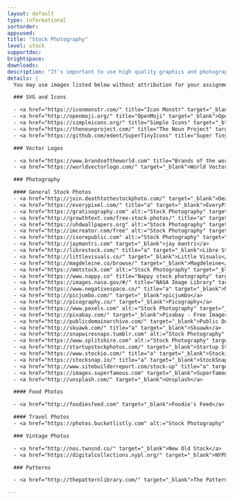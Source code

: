 ```yaml
---
layout: default
type: informational
sortorder:
appsused:
title: "Stock Photography"
level: stock
supportdoc:
brightspace: 
downloads:
description: "It's important to use high quality graphics and photography in your design projects. These sites are offered to students as sources for use in your school projects."
details: |
  You may use images listed below without attribution for your assignments. That said, if your teacher directs you to include attribution, please do so. What the teacher states in class is the law of the land.

  ### SVG and Icons

  - <a href="https://iconmonstr.com/" title="Icon Monstr" target="_blank">IconMonstr</a>
  - <a href="http://openmoji.org/" title="OpenMoji" target="_blank">OpenMoji</a>
  - <a href="https://simpleicons.org/" title="Simple Icons" target="_blank">Simple Icons</a>
  - <a href="https://thenounproject.com/" title="The Noun Project" target="_blank">The Noun Project</a>
  - <a href="https://github.com/edent/SuperTinyIcons" title="Super Tiny Icons" target="_blank">Super Tiny Icons</a>

  ### Vector Logos

  - <a href="https://www.brandsoftheworld.com" title="Brands of the world" target="_blank">Brands of the World</a>
  - <a href="https://worldvectorlogo.com/" target="_blank">World Vector Logo — Brand logos free to download</a>

  ### Photography

  #### General Stock Photos
  - <a href="http://join.deathtothestockphoto.com/" target="_blank">Death to the Stock Photo</a>
  - <a href="https://everypixel.com/" title="a" target="_blank">EveryPixel</a>
  - <a href="https://gratisography.com" alt:="Stock Photography" target="_blank">Gratisography</a>
  - <a href="http://growthtext.com/free-stock-photos/" title="a" target="_blank">Growth Text</a>
  - <a href="https://uhdwallpapers.org" alt:="Stock Photography" target="_blank">HD Wallpapers</a>
  - <a href="http://imcreator.com/free" alt:="Stock Photography" target="_blank">IM Free</a>
  - <a href="https://isorepublic.com" alt:="Stock Photography" target="_blank">ISO Republic</a>
  - <a href="http://jaymantri.com" target="_blank">jay mantri</a>
  - <a href="http://librestock.com/" title="a" target="_blank">Libre Stock</a>
  - <a href="http://littlevisuals.co/" target="_blank">Little Visuals</a>
  - <a href="http://magdeleine.co/browse/" target="_blank">Magdeleine</a>
  - <a href="https://mmtstock.com" alt:="Stock Photography" target="_blank">MMT Stock</a>
  - <a href="https://www.nappy.co" title="Nappy stock photography" target="_blank">Nappy</a>
  - <a href="https://images.nasa.gov/#/" title="NASA Image Library" target="_blank">NASA Image Library</a>
  - <a href="https://www.negativespace.co/" title="a" target="_blank">Negative Space.co</a>
  - <a href="http://picjumbo.com/" target="_blank">picjumbo</a>
  - <a href="http://picography.co/" target="_blank">Picography</a>
  - <a href="https://www.pexels.com" alt:="Stock Photography" target="_blank">Pexels</a>
  - <a href="http://pixabay.com/" target="_blank">Pixabay - Free Images</a>
  - <a href="http://publicdomainarchive.com/" target="_blank">Public Domain Images</a>
  - <a href="http://skuawk.com/" title="a" target="_blank">Skuawk</a>
  - <a href="http://snapwiresnaps.tumblr.com" alt:="Stock Photography" target="_blank">Snapwire Snaps</a>
  - <a href="https://www.splitshire.com" alt:="Stock Photography" target="_blank">SplitShire</a>
  - <a href="http://startupstockphotos.com/" target="_blank">Startup Stock Photos</a>
  - <a href="https://www.stockio.com/" title="a" target="_blank">Stockio</a>
  - <a href="https://stocksnap.io/" title="a" target="_blank">StockSnap</a>
  - <a href="http://www.sitebuilderreport.com/stock-up" title="a" target="_blank">Stock Up</a>
  - <a href="https://images.superfamous.com" target="_blank">Superfamous Images</a>
  - <a href="http://unsplash.com/" target="_blank">Unsplash</a>

  #### Food Photos

  - <a href="http://foodiesfeed.com" target="_blank">Foodie's Feed</a>

  #### Travel Photos
  - <a href="https://photos.bucketlistly.com" alt:="Stock Photography" target="_blank">BucketListly</a> - Travel Photos

  ### Vintage Photos

  - <a href="http://nos.twnsnd.co/" target="_blank">New Old Stock</a>
  - <a href="https://digitalcollections.nypl.org/" target="_blank">NYPL Digital Collections</a>

  ### Patterns

  - <a href="http://thepatternlibrary.com/" target="_blank">The Pattern Library</a>

---
```

